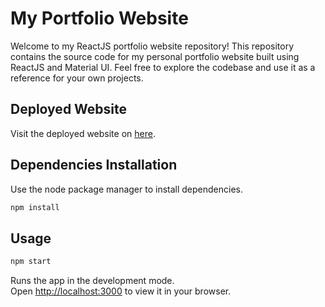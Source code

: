 # My Portfolio Website
Welcome to my ReactJS portfolio website repository! This repository contains the source code for my personal portfolio website built using ReactJS and Material UI. Feel free to explore the codebase and use it as a reference for your own projects.
## Deployed Website
Visit the deployed website on [here](https://akshatgautam.onrender.com).

## Dependencies Installation

Use the node package manager to install dependencies.

```bash
npm install
```

## Usage
```bash
npm start
```
Runs the app in the development mode.\
Open [http://localhost:3000](http://localhost:3000) to view it in your browser.